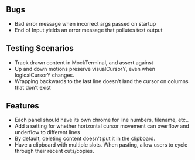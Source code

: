 
## Bugs
- Bad error message when incorrect args passed on startup
- End of Input yields an error message that pollutes test output

## Testing Scenarios
- Track drawn content in MockTerminal, and assert against
- Up and down motions preserve visualCursorY, even when logicalCursorY changes.
- Wrapping backwards to the last line doesn't land the cursor on columns that don't exist

## Features
- Each panel should have its own chrome for line numbers, filename, etc..
- Add a setting for whether horizontal cursor movement can overflow and underflow to different lines
- By default, deleting content doesn't put it in the clipboard.
- Have a clipboard with multiple slots. When pasting, allow users to cycle through their recent cuts/copies.
